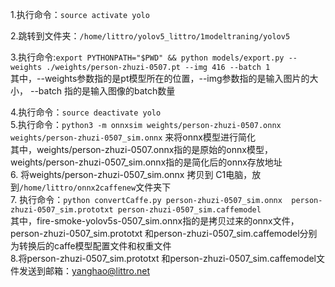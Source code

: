 1.执行命令：```source activate yolo```

2.跳转到文件夹：```/home/littro/yolov5_littro/1modeltraning/yolov5```

3.执行命令:```export PYTHONPATH="$PWD" && python models/export.py --weights ./weights/person-zhuzi-0507.pt --img 416 --batch 1```  
其中，--weights参数指的是pt模型所在的位置，--img参数指的是输入图片的大小， --batch 指的是输入图像的batch数量

4.执行命令：```source deactivate yolo```  
5.执行命令：```python3 -m onnxsim weights/person-zhuzi-0507.onnx weights/person-zhuzi-0507_sim.onnx```  来将onnx模型进行简化  
其中，weights/person-zhuzi-0507.onnx指的是原始的onnx模型，weights/person-zhuzi-0507_sim.onnx指的是简化后的onnx存放地址  
6. 将weights/person-zhuzi-0507_sim.onnx 拷贝到 C1电脑，放到```/home/littro/onnx2caffenew```文件夹下  
7. 执行命令：```python convertCaffe.py person-zhuzi-0507_sim.onnx  person-zhuzi-0507_sim.prototxt person-zhuzi-0507_sim.caffemodel```    
其中，fire-smoke-yolov5s-0507_sim.onnx指的是拷贝过来的onnx文件，person-zhuzi-0507_sim.prototxt 和person-zhuzi-0507_sim.caffemodel分别为转换后的caffe模型配置文件和权重文件  
8.将person-zhuzi-0507_sim.prototxt 和person-zhuzi-0507_sim.caffemodel文件发送到邮箱：yanghao@littro.net  

